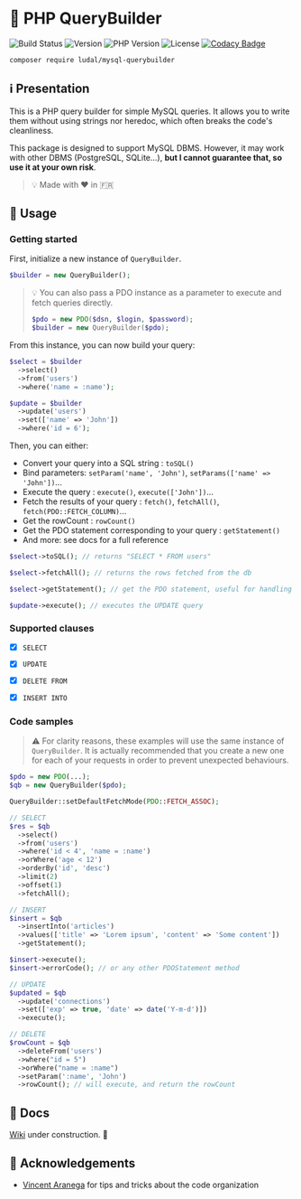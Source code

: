 # 🔧 PHP QueryBuilder

![Build Status](https://travis-ci.org/iamludal/PHP-QueryBuilder.svg?branch=master)
![Version](https://img.shields.io/github/v/tag/iamludal/PHP-QueryBuilder?label=version)
![PHP Version](https://img.shields.io/packagist/php-v/ludal/mysql-querybuilder?color=blueviolet)
![License](https://img.shields.io/packagist/l/ludal/mysql-querybuilder?color=orange)
[![Codacy Badge](https://app.codacy.com/project/badge/Grade/8ab804e60c38445a8e184c264c06cd45)](https://www.codacy.com/manual/iamludal/PHP-QueryBuilder?utm_source=github.com&amp;utm_medium=referral&amp;utm_content=iamludal/PHP-QueryBuilder&amp;utm_campaign=Badge_Grade)

```
composer require ludal/mysql-querybuilder
```

## ℹ️ Presentation

This is a PHP query builder for simple MySQL queries. It allows you to write
them without using strings nor heredoc, which often breaks the code's
cleanliness.

This package is designed to support MySQL DBMS. However, it may work with other
DBMS (PostgreSQL, SQLite...), **but I cannot guarantee that, so use it at your
own risk**.

> 💡 Made with ❤️ in 🇫🇷


## 📘 Usage

### Getting started

First, initialize a new instance of `QueryBuilder`.

```php
$builder = new QueryBuilder();
```

> 💡 You can also pass a PDO instance as a parameter to execute and fetch
> queries directly.
> ```php
> $pdo = new PDO($dsn, $login, $password);
> $builder = new QueryBuilder($pdo);
> ```

From this instance, you can now build your query:

```php
$select = $builder
  ->select()
  ->from('users')
  ->where('name = :name');

$update = $builder
  ->update('users')
  ->set(['name' => 'John'])
  ->where('id = 6');
```

Then, you can either:
- Convert your query into a SQL string : `toSQL()`
- Bind parameters: `setParam('name', 'John')`, `setParams(['name' => 'John'])`...
- Execute the query : `execute()`, `execute(['John'])`...
- Fetch the results of your query : `fetch()`, `fetchAll()`, `fetch(PDO::FETCH_COLUMN)`...
- Get the rowCount : `rowCount()`
- Get the PDO statement corresponding to your query : `getStatement()`
- And more: see docs for a full reference

```php
$select->toSQL(); // returns "SELECT * FROM users"

$select->fetchAll(); // returns the rows fetched from the db

$select->getStatement(); // get the PDO statement, useful for handling errors

$update->execute(); // executes the UPDATE query
```


### Supported clauses

- [x] `SELECT`
- [x] `UPDATE`
- [x] `DELETE FROM`
- [x] `INSERT INTO`


### Code samples

> ⚠️ For clarity reasons, these examples will use the same instance of
`QueryBuilder`. It is actually recommended that you create a new one for each
of your requests in order to prevent unexpected behaviours.

```php
$pdo = new PDO(...);
$qb = new QueryBuilder($pdo);

QueryBuilder::setDefaultFetchMode(PDO::FETCH_ASSOC);

// SELECT
$res = $qb
  ->select()
  ->from('users')
  ->where('id < 4', 'name = :name')
  ->orWhere('age < 12')
  ->orderBy('id', 'desc')
  ->limit(2)
  ->offset(1)
  ->fetchAll();

// INSERT
$insert = $qb
  ->insertInto('articles')
  ->values(['title' => 'Lorem ipsum', 'content' => 'Some content'])
  ->getStatement(); 

$insert->execute();
$insert->errorCode(); // or any other PDOStatement method

// UPDATE
$updated = $qb
  ->update('connections')
  ->set(['exp' => true, 'date' => date('Y-m-d')])
  ->execute();

// DELETE
$rowCount = $qb
  ->deleteFrom('users')
  ->where("id = 5")
  ->orWhere("name = :name")
  ->setParam(':name', 'John')
  ->rowCount(); // will execute, and return the rowCount
```


## 📖 Docs

[Wiki](https://github.com/iamludal/PHP-QueryBuilder/wiki) under construction. 🚧


## 🙏 Acknowledgements

- [Vincent Aranega](https://github.com/aranega) for tips and tricks about the
code organization
